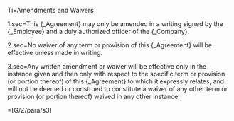 Ti=Amendments and Waivers

1.sec=This {_Agreement} may only be amended in a writing signed by the {_Employee} and a duly authorized officer of the {_Company}.

2.sec=No waiver of any term or provision of this {_Agreement} will be effective unless made in writing.

3.sec=Any written amendment or waiver will be effective only in the instance given and then only with respect to the specific term or provision (or portion thereof) of this {_Agreement} to which it expressly relates, and will not be deemed or construed to constitute a waiver of any other term or provision (or portion thereof) waived in any other instance.

=[G/Z/para/s3]
